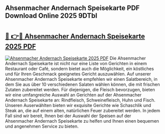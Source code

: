 ## Ahsenmacher Andernach Speisekarte PDF Download Online 2025 9DTbI

# <h2><a href="http://gc8plg.nevu.top/?p=Ahsenmacher+Andernach+Speisekarte">🔗 👉🔴 Ahsenmacher Andernach Speisekarte 2025 PDF</a></h2>

[![Ahsenmacher Andernach Speisekarte 2025 PDF](https://i.imgur.com/dBaPXMq.png)](http://gc8plg.nevu.top/?p=Ahsenmacher+Andernach+Speisekarte)
Die Ahsenmacher Andernach Speisekarte ist nicht nur eine Liste von Gerichten in einem Restaurant oder Café, sondern bietet auch die Möglichkeit, ein köstliches und für Ihren Geschmack geeignetes Gericht auszuwählen. Auf unserer Ahsenmacher Andernach Speisekarte empfehlen wir einen Salatbereich, in dem Sie aus über 10 verschiedenen Salaten wählen können, die mit frischen Zutaten zubereitet werden. Für diejenigen, die Fleisch bevorzugen, bieten wir eine umfangreiche Auswahl an Gerichten auf der Ahsenmacher Andernach Speisekarte an: Rindfleisch, Schweinefleisch, Huhn und Fisch. Unseren Auserwählten bieten wir exquisite Gerichte wie Schaschlik und Steak an, die auf einem alten, natürlichen Feuer zubereitet werden. In jedem Fall sind wir bereit, Ihnen bei der Auswahl der Speisen auf der Ahsenmacher Andernach Speisekarte zu helfen und Ihnen einen bequemen und angenehmen Service zu bieten.
